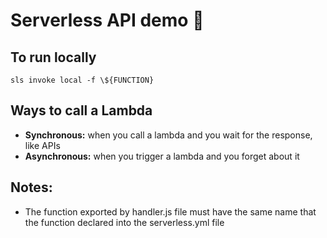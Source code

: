 # Serverless API demo :1st_place_medal:

## To run locally

`sls invoke local -f \${FUNCTION}`

## Ways to call a Lambda

- **Synchronous:** when you call a lambda and you wait for the response, like APIs
- **Asynchronous:** when you trigger a lambda and you forget about it

## Notes:

- The function exported by handler.js file must have the same name that the function declared into the serverless.yml file
